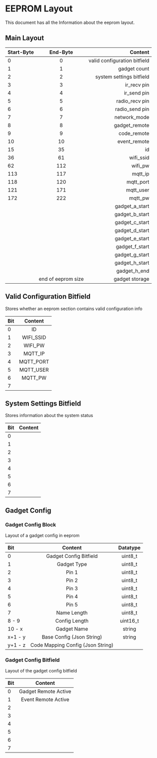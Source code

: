 # EEPROM Layout

This document has all the Information about the eeprom layout.

## Main Layout

| Start-Byte | End-Byte           | Content                      |
|:---------- |:------------------:| ----------------------------:|
| 0          | 0                  | valid configuration bitfield |
| 1          | 1                  | gadget count                 |
| 2          | 2                  | system settings bitfield     |
| 3          | 3                  | ir_recv pin                  |
| 4          | 4                  | ir_send pin                  |
| 5          | 5                  | radio_recv pin               |
| 6          | 6                  | radio_send pin               |
| 7          | 7                  | network_mode                 |
| 8          | 8                  | gadget_remote                |
| 9          | 9                  | code_remote                  |
| 10         | 10                 | event_remote                 |
| 15         | 35                 | id                           |
| 36         | 61                 | wifi_ssid                    |
| 62         | 112                | wifi_pw                      |
| 113        | 117                | mqtt_ip                      |
| 118        | 120                | mqtt_port                    |
| 121        | 171                | mqtt_user                    |
| 172        | 222                | mqtt_pw                      |
|            |                    | gadget_a_start               |
|            |                    | gadget_b_start               |
|            |                    | gadget_c_start               |
|            |                    | gadget_d_start               |
|            |                    | gadget_e_start               |
|            |                    | gadget_f_start               |
|            |                    | gadget_g_start               |
|            |                    | gadget_h_start               |
|            |                    | gadget_h_end                 |
|            | end of eeprom size | gadget storage               |

## Valid Configuration Bitfield

Stores whether an eeprom section contains valid configuration info

| Bit | Content   |
|:--- |:---------:|
| 0   | ID        |
| 1   | WIFI_SSID |
| 2   | WIFI_PW   |
| 3   | MQTT_IP   |
| 4   | MQTT_PORT |
| 5   | MQTT_USER |
| 6   | MQTT_PW   |
| 7   |           |

## System Settings Bitfield

Stores information about the system status

| Bit | Content |
|:--- |:-------:|
| 0   |         |
| 1   |         |
| 2   |         |
| 3   |         |
| 4   |         |
| 5   |         |
| 6   |         |
| 7   |         |

## Gadget Config

### Gadget Config Block

Layout of a gadget config in eeprom

| Bit     | Content                           | Datatype |
|:------- |:---------------------------------:|:--------:|
| 0       | Gadget Config Bitfield            | uint8_t  |
| 1       | Gadget Type                       | uint8_t  |
| 2       | Pin 1                             | uint8_t  |
| 3       | Pin 2                             | uint8_t  |
| 4       | Pin 3                             | uint8_t  |
| 5       | Pin 4                             | uint8_t  |
| 6       | Pin 5                             | uint8_t  |
| 7       | Name Length                       | uint8_t  |
| 8 - 9   | Config Length                     | uint16_t |
| 10 - x  | Gadget Name                       | string   |
| x+1 - y | Base Config (Json String)         | string   |
| y+1 - z | Code Mapping Config (Json String) |          |

### Gadget Config Bitfield

Layout of the gadget config bitfield

| Bit | Content              |
|:--- |:--------------------:|
| 0   | Gadget Remote Active |
| 1   | Event Remote Active  |
| 2   |                      |
| 3   |                      |
| 4   |                      |
| 5   |                      |
| 6   |                      |
| 7   |                      |